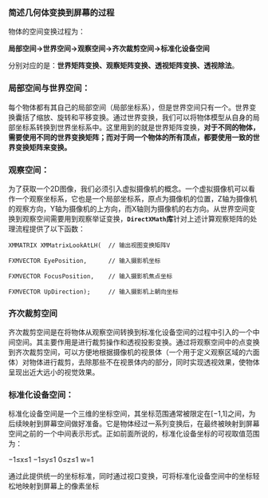 ### 简述几何体变换到屏幕的过程

物体的空间变换过程为：

**局部空间→世界空间→观察空间→齐次裁剪空间→标准化设备空间**

分别对应的是：**世界矩阵变换、观察矩阵变换、透视矩阵变换、透视除法**。



### 局部空间与世界空间：

每个物体都有其自己的局部空间（局部坐标系），但是世界空间只有一个。世界变换囊括了缩放、旋转和平移变换。通过世界变换，我们可以将物体模型从自身的局部坐标系转换到世界坐标系中。这里用到的就是世界矩阵变换，**对于不同的物体，需要使用不同的世界变换矩阵；而对于同一个物体的所有顶点，都要使用一致的世界变换矩阵来变换。**



### **观察空间**：

为了获取一个2D图像，我们必须引入虚拟摄像机的概念。一个虚拟摄像机可以看作一个观察坐标系，它也是一个局部坐标系，原点为摄像机的位置，Z轴为摄像机的观察方向，Y轴为摄像机的上方向，而X轴则为摄像机的右方向。从世界空间变换到观察空间需要用到观察举证变换，**`DirectXMath`库**针对上述计算观察矩阵的处理流程提供了以下函数：

`XMMATRIX XMMatrixLookAtLH(  // 输出视图变换矩阵V`    

`FXMVECTOR EyePosition,      // 输入摄影机坐标`    

`FXMVECTOR FocusPosition,    // 输入摄影机焦点坐标`   

`FXMVECTOR UpDirection);     // 输入摄影机上朝向坐标`



### 齐次裁剪空间

齐次裁剪空间是在将物体从观察空间转换到标准化设备空间的过程中引入的一个中间空间。其主要作用是进行裁剪操作和透视投影变换。通过将观察空间中的点变换到齐次裁剪空间，可以方便地根据摄像机的视景体（一个用于定义观察区域的六面体）对物体进行裁剪，去除那些不在视景体内的部分，同时实现透视效果，使物体呈现出近大远小的视觉效果。



### 标准化设备空间：

标准化设备空间是一个三维的坐标空间，其坐标范围通常被限定在[−1,1]之间，为后续映射到屏幕空间做好准备。它是物体经过一系列变换后，在最终被映射到屏幕空间之前的一个中间表示形式。正如前面所说的，标准化设备坐标的可视取值范围为：

−1≤x≤1            −1≤y≤1               0≤z≤1                w=1

通过此提供统一的坐标标准，同时通过视口变换，可将标准化设备空间中的坐标轻松地映射到屏幕上的像素坐标
